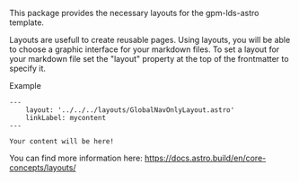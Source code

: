 This package provides the necessary layouts for the gpm-lds-astro template.

Layouts are usefull to create reusable pages. 
Using layouts, you will be able to choose a graphic interface for your markdown files.
To set a layout for your markdown file set the "layout" property at the top of the frontmatter to specify it.

Example 

```
---    
    layout: '../../../layouts/GlobalNavOnlyLayout.astro'
    linkLabel: mycontent
---

Your content will be here! 
```

You can find more information here: https://docs.astro.build/en/core-concepts/layouts/
